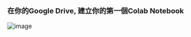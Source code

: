 ### 在你的Google Drive, 建立你的第一個Colab Notebook 


![image](https://user-images.githubusercontent.com/17948436/140631752-aa64ba86-0df0-4fba-a9c9-88b949b97113.png)
